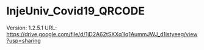 # InjeUniv_Covid19_QRCODE
Version: 1.2.5.1
URL: https://drive.google.com/file/d/1jD2A62tSXXq1lq1AummJWJ_d1istyeeg/view?usp=sharing
